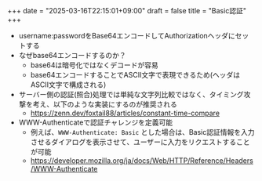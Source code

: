 +++
date = "2025-03-16T22:15:01+09:00"
draft = false
title = "Basic認証"
+++


- username:passwordをBase64エンコードしてAuthorizationヘッダにセットする
- なぜbase64エンコードするのか？
  - base64は暗号化ではなくデコードが容易
  - base64エンコードすることでASCII文字で表現できるため(ヘッダはASCII文字で構成される)
- サーバー側の認証(照合)処理では単純な文字列比較ではなく、タイミング攻撃を考え、以下のような実装にするのが推奨される
  - https://zenn.dev/foxtail88/articles/constant-time-compare
- WWW-Authenticateで認証チャレンジを定義可能
  - 例えば、`WWW-Authenticate: Basic` とした場合は、Basic認証情報を入力させるダイアログを表示させて、ユーザーに入力をリクエストすることが可能
  - https://developer.mozilla.org/ja/docs/Web/HTTP/Reference/Headers/WWW-Authenticate